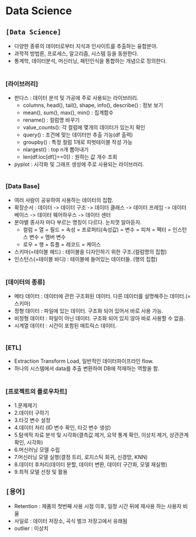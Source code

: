 # Data Science

## `[Data Science]`
* 다양한 종류의 데이터로부터 지식과 인사이트를 추출하는 융합분야.
* 과학적 방법론, 프로세스, 알고리즘, 시스템 등을 동원한다.
* 통계학, 데이터분석, 머신러닝, 패턴인식을 통합하는 개념으로 정의한다.<br><br>

### [라이브러리]
* 판다스 : 데이터 분석 및 가공에 주로 사용되는 라이브러리.
    * columns, head(), tail(), shape, info(), describe() : 정보 보기
    * mean(), sum(), max(), min() : 집계함수
    * rename() : 컬럼명 바꾸기
    * value_counts(): 각 컬럼에 몇개의 데이터가 있는지 확인
    * query() : 조건에 맞는 데이터만 추출 가능(df 출력)
    * groupby() : 특정 컬럼 1개로 피벗테이블 작성 가능
    * nlargest() : top n개 뽑아내기
    * len(df.loc[df[]==0]) : 원하는 값 개수 조회
* pyplot : 시각화 및 그래프 생성에 주로 사용되는 라이브러리.<br><br>

### [Data Base]
* 여러 사람이 공유하여 사용하는 데이터의 집합.
* 확장순서 : 데이터 -> 데이터 구조 -> 데이터 클래스 -> 데이터 프레임 -> 데이터 베이스 -> 데이터 웨어하우스 -> 데이터 센터
* 분야별 종사자 마다 부르는 명칭이 다르다. 눈치껏 알아듣자.
    * 컬럼 = 열 = 필드 = 속성 = 프로퍼티(속성값) = 변수 = 피쳐 = 팩터 = 인스턴스 변수 = 멤버 변수
    * 로우 = 행 = 튜플 = 레코드 = 케이스
* 스키마(=테이블 헤드) : 테이블을 디자인하기 위한 구조.(컬럼명의 집합)
* 인스턴스(=테이블 바디) : 테이블에 들어있는 데이터들. (행의 집합)<br><br>

### [데이터의 종류]
* 메타 데이터 : 데이터에 관한 구조화된 데이터. 다른 데이터를 설명해주는 데이터.(=스키마)
* 정형 데이터 : 파일에 있는 데이터. 구조화 되어 있어서 바로 사용 가능.
* 비정형 데이터 : 파일이 아닌 데이터. 구조화 되어 있지 않아 바로 사용할 수 없음.
* 시계열 데이터 : 시간이 포함된 매트릭스 데이터.<br><br>

### [ETL]
* Extraction Transform Load, 일반적인 데이터파이프라인 flow.
* 하나의 시스템에서 data를 추출 변환하여 DB에 적재하는 역할을 함.<br><br>

### [프로젝트의 플로우차트]
* 1.문제제기
* 2.데이터 구하기
* 3.타깃 변수 설정
* 4.데이터 처리 (ID 변수 확인, 타깃 변수 생성)
* 5.탐색적 자료 분석 및 시각화(결측값 제거, 요약 통계 확인, 이상치 제거, 상관관계 확인, 시각화)
* 6.머신러닝 모델 수립
* 7.머신러닝 모델 실행(결정 트리, 로지스틱 회귀, 신경망, KNN)
* 8.데이터 후처리(데이터 분할, 데이터 변환, 데이터 구간화, 모델 재실행)
* 9.최적 모델 선정 및 활용


## `[용어]`
* Retention : 제품의 첫번째 사용 시점 이후, 일정 시간 뒤에 재사용 하는 사용자 비율
* 사일로 : 데이터 저장소, 곡식 벌크 저장고에서 유래됨
* outlier : 이상치<br><br>